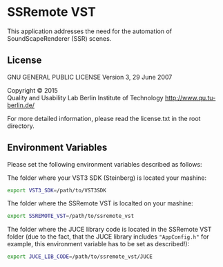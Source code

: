 # SSRemote VST
This application addresses the need for the automation of SoundScapeRenderer (SSR) scenes. 

## License

GNU GENERAL PUBLIC LICENSE
Version 3, 29 June 2007

Copyright © 2015<br/>
Quality and Usability Lab
Berlin Institute of Technology
http://www.qu.tu-berlin.de/

For more detailed information, please read the license.txt in the root directory.

## Environment Variables
Please set the following environment variables described as follows:

The folder where your VST3 SDK (Steinberg) is located your mashine:

```bash
export VST3_SDK=/path/to/VST3SDK
```

The folder where the SSRemote VST is localted on your mashine:

```bash
export SSREMOTE_VST=/path/to/ssremote_vst
```

The folder where the JUCE library code is located in the SSRemote VST folder (due to the fact, that the JUCE library includes ```"AppConfig.h"``` for example, this environment variable has to be set as described!):

```bash
export JUCE_LIB_CODE=/path/to/ssremote_vst/JUCE
```